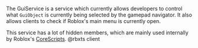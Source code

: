 The GuiService is a service which currently allows developers to control what `GuiObject` is currently being selected by the gamepad navigator. It also allows clients to check if Roblox's main menu is currently open.

This service has a lot of hidden members, which are mainly used internally by Roblox's [CoreScripts](https://developer.roblox.com/api-reference/class/CoreScript).
@rbxts client